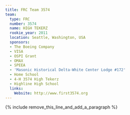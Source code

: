 ```yaml
---
title: FRC Team 3574
team:
  type: FRC
  number: 3574
  name: HIGH TEKERZ
  rookie_year: 2011
  location: Seattle, Washington, USA
  sponsors:
  - The Boeing Company
  - VISA
  - OSPI Grant
  - OMAX
  - SPEEA
  - 'Masonic Historical Delta-White Center Lodge #172'
  - Home School
  - 4-H 3574 High Tekerz
  - Highline High School
  links:
    Website: http://www.first3574.org
---
```


{% include remove_this_line_and_add_a_paragraph %}
